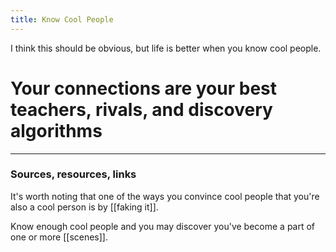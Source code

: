 ```yaml
---
title: Know Cool People
---
```

I think this should be obvious, but life is better when you know cool people.

# Your connections are your best teachers, rivals, and discovery algorithms

---
### Sources, resources, links

It's worth noting that one of the ways you convince cool people that you're also a cool person is by [[faking it]].

Know enough cool people and you may discover you've become a part of one or more [[scenes]].

